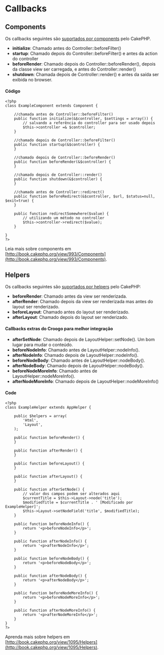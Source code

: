 # Callbacks

## Components

Os callbacks seguintes são [suportados por components](http://book.cakephp.org/view/996/Creating-Components#MVC-Class-Access-Within-Components-998) pelo CakePHP.

* **initialize**: Chamado antes do Controller::beforeFilter()
* **startup**: Chamado depois do Controller::beforeFilter() e antes da action do controller
* **beforeRender**: Chamado depois do Controller::beforeRender(), depois da classe view ser carregada, e antes do Controller::render()
* **shutdown**: Chamada depois de Controller::render() e antes da saída ser exibida no browser.

#### Código

    <?php
    class ExampleComponent extends Component {
    
        //chamada antes de Controller::beforeFilter()
        public function initialize(&$controller, $settings = array()) {
            // salvando a referência do controller para ser usado depois
            $this->controller =& $controller;
        }
    
        //chamado depois de Controller::beforeFilter()
        public function startup(&$controller) {
        }
    
        //chamado depois de Controller::beforeRender()
        public function beforeRender(&$controller) {
        }
        
        //chamado depois de Controller::render()
        public function shutdown(&$controller) {
        }
    
        //chamado antes de Controller::redirect()
        public function beforeRedirect(&$controller, $url, $status=null, $exit=true) {
        }
    
        public function redirectSomewhere($value) {
            // utilizando um método no controller
            $this->controller->redirect($value);
        }
    
    }
    ?>

Leia mais sobre components em [http://book.cakephp.org/view/993/Components](http://book.cakephp.org/view/993/Components).

## Helpers

Os callbacks seguintes são [suportados por helpers](http://book.cakephp.org/view/1097/Creating-Helpers#Callback-method-1099) pelo CakePHP:

* **beforeRender**: Chamado antes da view ser renderizada.
* **afterRender**: Chamado depois da view ser renderizada mas antes do layout ser renderizado.
* **beforeLayout**: Chamado antes do layout ser renderizado.
* **afterLayout**: Chamado depois do layout ser renderizado.

#### Callbacks extras do Croogo para melhor integração

* **afterSetNode**: Chamado depois de LayoutHelper::setNode(). Um bom lugar para mudar o conteúdo.
* **beforeNodeInfo**: Chamado antes de LayoutHelper::nodeInfo().
* **afterNodeInfo**: Chamado depois de LayoutHelper::nodeInfo().
* **beforeNodeBody**: Chamado antes de LayoutHelper::nodeBody().
* **afterNodeBody**: Chamado depois de LayoutHelper::nodeBody().
* **beforeNodeMoreInfo**: Chamado antes de LayoutHelper::nodeMoreInfo().
* **afterNodeMoreInfo**: Chamado depois de LayoutHelper::nodeMoreInfo()

#### Code

    <?php
    class ExampleHelper extends AppHelper {
    
        public $helpers = array(
            'Html',
            'Layout',
        );
    
        public function beforeRender() {
        }
    
        public function afterRender() {
        }
    
        public function beforeLayout() {
        }
    
        public function afterLayout() {
        }
    
        public function afterSetNode() {
            // valor dos campos podem ser alterados aqui
            $currentTitle = $this->Layout->node('title');
            $modifiedTitle = $currentTitle . ' [Modificado por ExampleHelper]';
            $this->Layout->setNodeField('title', $modifiedTitle);
        }
    
        public function beforeNodeInfo() {
            return '<p>beforeNodeInfo</p>';
        }
    
        public function afterNodeInfo() {
            return '<p>afterNodeInfo</p>';
        }
    
        public function beforeNodeBody() {
            return '<p>beforeNodeBody</p>';
        }
    
        public function afterNodeBody() {
            return '<p>afterNodeBody</p>';
        }
    
        public function beforeNodeMoreInfo() {
            return '<p>beforeNodeMoreInfo</p>';
        }
    
        public function afterNodeMoreInfo() {
            return '<p>afterNodeMoreInfo</p>';
        }
    }
    ?>

Aprenda mais sobre helpers em [http://book.cakephp.org/view/1095/Helpers](http://book.cakephp.org/view/1095/Helpers).